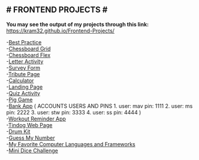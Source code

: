 <h2># FRONTEND PROJECTS #</h2>

<strong>You may see the output of my projects through this link:</strong> https://kram32.github.io/Frontend-Projects/


-[Best Practice](/Best_Practice/index.html)<br>
-[Chessboard Grid](/Chess_Board_Grid/index.html)<br>
-[Chessboard Flex](/Chess_Board/index.html)<br>
-[Letter Activity](/Letter_Activity/index.html)<br>
-[Survey Form](/Survey_Form/index.html)<br>
-[Tribute Page](/Tribute_Page/index.html)<br>
-[Calculator](/Basic_Calc/index.html)<br>
-[Landing Page](/Landing_Page/index.html)<br>
-[Quiz Activity](/Quiz/index.html)<br>
-[Pig Game](/Pig_Game/index.html)<br>
-[Bank App](/Bank_App/index.html) ( ACCOUNTS USERS AND PINS  1. user: mav pin: 1111 2. user: ms pin: 2222 3. user: stw pin: 3333 4. user: ss pin: 4444 )<br>
-[Workout Reminder App](/Workout_Reminder_App/index.html)<br>
-[Tindog Web Page](/Tindog/index.html)<br>
-[Drum Kit](/Drum_Kit/index.html)<br>
-[Guess My Number](/Guess_The_Number/index.html)<br>
-[My Favorite Computer Languages and Frameworks](/Languages_Frameworks/index.html)<br>
-[Mini Dice Challenge](/Mini_Dice_Challenge/index.html)<br>
